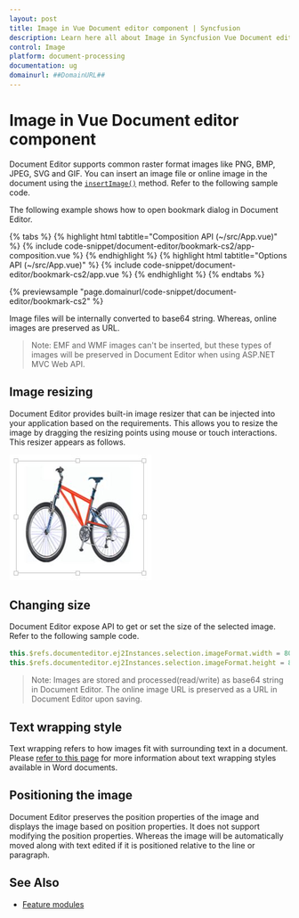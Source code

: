 ```yaml
---
layout: post
title: Image in Vue Document editor component | Syncfusion
description: Learn here all about Image in Syncfusion Vue Document editor component of Syncfusion Essential JS 2 and more.
control: Image 
platform: document-processing
documentation: ug
domainurl: ##DomainURL##
---
```


# Image in Vue Document editor component

Document Editor supports common raster format images like PNG, BMP, JPEG, SVG and GIF. You can insert an image file or online image in the document using the [`insertImage()`](https://ej2.syncfusion.com/vue/documentation/api/document-editor/editor#insertimage) method. Refer to the following sample code.

The following example shows how to open bookmark dialog in Document Editor.

{% tabs %}
{% highlight html tabtitle="Composition API (~/src/App.vue)" %}
{% include code-snippet/document-editor/bookmark-cs2/app-composition.vue %}
{% endhighlight %}
{% highlight html tabtitle="Options API (~/src/App.vue)" %}
{% include code-snippet/document-editor/bookmark-cs2/app.vue %}
{% endhighlight %}
{% endtabs %}
        
{% previewsample "page.domainurl/code-snippet/document-editor/bookmark-cs2" %}

Image files will be internally converted to base64 string. Whereas, online images are preserved as URL.

>Note: EMF and WMF images can't be inserted, but these types of images will be preserved in Document Editor when using ASP.NET MVC Web API.

## Image resizing

Document Editor provides built-in image resizer that can be injected into your application based on the requirements. This allows you to resize the image by dragging the resizing points using mouse or touch interactions. This resizer appears as follows.

![Image](images/image.png)

## Changing size

Document Editor expose API to get or set the size of the selected image. Refer to the following sample code.

```ts
this.$refs.documenteditor.ej2Instances.selection.imageFormat.width = 800;
this.$refs.documenteditor.ej2Instances.selection.imageFormat.height = 800;
```

>Note: Images are stored and processed(read/write) as base64 string in Document Editor. The online image URL is preserved as a URL in Document Editor upon saving.

## Text wrapping style

Text wrapping refers to how images fit with surrounding text in a document. Please [refer to this page](./text-wrapping-style) for more information about text wrapping styles available in Word documents.

## Positioning the image

Document Editor preserves the position properties of the image and displays the image based on position properties. It does not support modifying the position properties. Whereas the image will be automatically moved along with text edited if it is positioned relative to the line or paragraph.

## See Also

* [Feature modules](./feature-module)